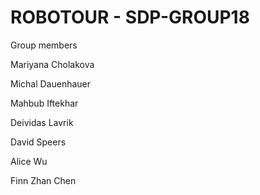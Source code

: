 # ROBOTOUR - SDP-GROUP18

Group members

Mariyana Cholakova

Michal Dauenhauer

Mahbub Iftekhar

Deividas Lavrik

David Speers

Alice Wu

Finn Zhan Chen
